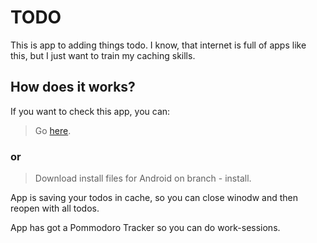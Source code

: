 # TODO

This is app to adding things todo. I know, that internet is full of apps like this, but I just want to train my caching skills.

## How does it works?

If you want to check this app, you can:

> Go [here](https://aleksanderskubala.github.io/todo-pure). 
### or 
> Download install files for Android on branch - install.

App is saving your todos in cache, so you can close winodw and then reopen with all todos.

App has got a Pommodoro Tracker so you can do work-sessions.
